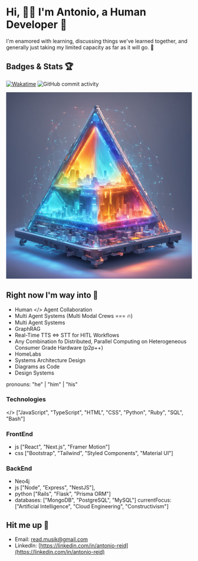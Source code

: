 # **Hi, 🙋‍♂️ I'm Antonio, a Human Developer 🤩**

I'm enamored with learning, discussing things we've learned together, and generally just taking my limited capacity as far as it will go. 🚀

## Badges & Stats 🏆

[![Wakatime](https://wakatime.com/badge/user/018dd211-b1fc-4a37-9172-f06c7f1fa85d.svg)](https://wakatime.com/@018dd211-b1fc-4a37-9172-f06c7f1fa85d)
![GitHub commit activity](https://img.shields.io/github/commit-activity/y/areid987/areid987)

![futuristic sentient glowing city](futuristic-revolutionary-device-shimmering-glowing-sentient-triangular-embodies-autonomous-ani-360205748.jpeg)

## Right now I'm way into 🤔

- Human </> Agent Collaboration
- Multi Agent Systems (Multi Modal Crews === 🔥) 
- Multi Agent Systems
- GraphRAG
- Real-Time TTS <=> STT for HITL Workflows
- Any Combination fo Distributed, Parallel Computing on Heterogeneous Consumer Grade Hardware (p2p++)
- HomeLabs
- Systems Architecture Design
- Diagrams as Code
- Design Systems

pronouns: "he" | "him" | "his"


### Technologies
</> ["JavaScript", "TypeScript", "HTML", "CSS", "Python", "Ruby", "SQL", "Bash"]

### FrontEnd
- js ["React", "Next.js", "Framer Motion"]
- css ["Bootstrap", "Tailwind", "Styled Components", "Material UI"]
### BackEnd 
- Neo4j
- js ["Node", "Express", "NestJS"],
- python ["Rails", "Flask", "Prisma ORM"]
- databases: ["MongoDB", "PostgreSQL", "MySQL"]
currentFocus: ["Artificial Intelligence", "Cloud Engineering", "Constructivism"]

## Hit me up 📲

* Email: [read.musik@gmail.com](mailto:read.musik@gmail.com)
* LinkedIn: [https://linkedin.com/in/antonio-reid](https://linkedin.com/in/antonio-reid)
